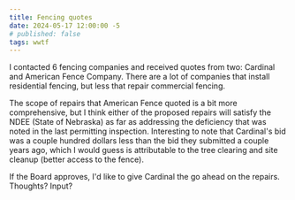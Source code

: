 ```yaml
---
title: Fencing quotes
date: 2024-05-17 12:00:00 -5
# published: false
tags: wwtf
---
```

I contacted 6 fencing companies and received quotes from two: Cardinal and
American Fence Company.  There are a lot of companies that install residential
fencing, but less that repair commercial fencing.
<!-- excerpt -->

The scope of repairs that American Fence quoted is a bit more comprehensive,
but I think either of the proposed repairs will satisfy the NDEE (State of
Nebraska) as far as addressing the deficiency that was noted in the last
permitting inspection.  Interesting to note that Cardinal's bid was a couple
hundred dollars less than the bid they submitted a couple years ago, which I
would guess is attributable to the tree clearing and site cleanup (better
access to the fence).

If the Board approves, I'd like to give Cardinal the go ahead on the repairs.
Thoughts?  Input?

